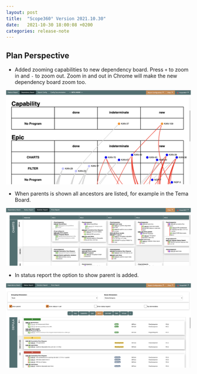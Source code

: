 ```yaml
---
layout: post
title:  "Scope360° Version 2021.10.30"
date:   2021-10-30 18:00:08 +0200
categories: release-note
---
```

## Plan Perspective

-  Added zooming capabilities to new dependency board. Press `+` to zoom in and `-` to zoom out. Zoom in and out in Chrome will make the new dependency board zoom too.  

![release-note-full](/assets/images/release-notes/20211030-01.png)

-  When parents is shown all ancestors are listed, for example in the Tema Board.

![release-note-full](/assets/images/release-notes/20211030-02.png)

- In status report the option to show parent is added.

![release-note-full](/assets/images/release-notes/20211030-03.png)
